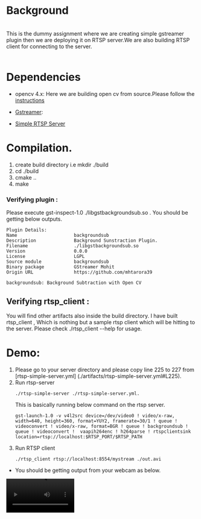 # **Background**
</br>
This is the dummy assignment where we are creating simple gstreamer plugin then we are deploying it on RTSP server.We are also building RTSP client for connecting to the server.
</br>
</br>

# **Dependencies**
* opencv  4.x: Here we are building open cv from source.Please follow the [instructions](https://docs.opencv.org/4.x/d7/d9f/tutorial_linux_install.html)

* [Gstreamer](https://gstreamer.freedesktop.org/documentation/installing/on-linux.html?gi-language=c):

* [Simple RTSP Server](https://github.com/aler9/rtsp-simple-server)


# Compilation.
  1. create build directory i.e mkdir ./build
  2. cd ./build
  3. cmake ..
  4. make
  ### Verifying plugin :
  Please execute gst-inspect-1.0 ./libgstbackgroundsub.so . You should be getting below outputs.
  ```
  Plugin Details:
  Name                     backgroundsub
  Description              Background Sunstraction Plugin.
  Filename                 ./libgstbackgroundsub.so
  Version                  0.0.0
  License                  LGPL
  Source module            backgroundsub
  Binary package           GStreamer Mohit
  Origin URL               https://github.com/mhtarora39

  backgroundsub: Background Subtraction with Open CV
  ```
  ##  Verifying rtsp_client :
  You will find other artifacts also inside the build directory. I have built rtsp_client , Which is nothing but a sample rtsp client which will be hitting to the server. Please check ./rtsp_client --help for usage.


# Demo:
1. Please go to your server directory and please copy line 225 to 227 from [rtsp-simple-server.yml] (./artifacts/rtsp-simple-server.yml#L225).
2. Run rtsp-server 
    ```
    ./rtsp-simple-server ./rtsp-simple-server.yml. 
    ```
    This is basically running below command on the rtsp server.
    ```
    gst-launch-1.0 -v v4l2src device=/dev/video0 ! video/x-raw, width=640, height=360, format=YUY2, framerate=30/1 ! queue ! videoconvert ! video/x-raw, format=BGR ! queue ! backgroundsub ! queue ! videoconvert !  vaapih264enc ! h264parse ! rtspclientsink location=rtsp://localhost:$RTSP_PORT/$RTSP_PATH
    ``` 
3. Run RTSP client 
    ```
    ./rtsp_client rtsp://localhost:8554/mystream ./out.avi
    ```

* You should be getting output from your webcam as below.
<video src='./artifacts/out.avi' width=180/> 

# Miscellaneous:
* Steps to build plugin : 
1. Clone the GStreamer plugins-bad repository
    ```
    git clone https://github.com/GStreamer/gst-plugins-bad.git
    ``` 
2. Create the plugin from the video filter template.
    ```
    mkdir -p yourplugin 
    cd yourplugin
    ../gst-plugins-bad/tools/gst-element-maker yourplugin videofilter
    rm *.so *.o
    mv gstyourplugin.c gstyourplugin.cpp
    ```
3. Please customize methods from above generated plugin.
4. copy the plugin to gstreamer plugin path, In my case it was /usr/lib/x86_64-linux-gnu/gstreamer-1.0/.


### Please feel free to use compiled binaries in [artifacts] (./artifacts)

* ToDo :
1. Create Build Script for the environments setup
2. Enhance RTSP client.
3. Code Cleanup and tests.



